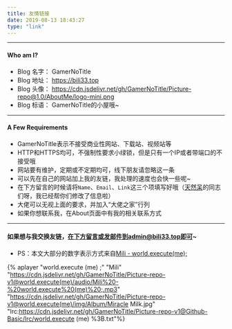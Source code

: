 ```yaml
---
title: 友情链接
date: 2019-08-13 18:43:27
type: "link"
---
```


---

#### Who am I?

- Blog 名字： GamerNoTitle
- Blog 地址： https://bili33.top
- Blog 头像： https://cdn.jsdelivr.net/gh/GamerNoTitle/Picture-repo@1.0/AboutMe/logo-mini.png
- Blog 标语： GamerNoTitle的小屋哦~

------

#### A Few Requirements

- GamerNoTitle表示不接受商业性网站、下载站、视频站等
- HTTP和HTTPS均可，不强制性要求小绿锁，但是只有一个IP或者带端口的不接受哦
- 网站要有维护，定期或不定期均可，线下朋友请忽略这一条
- 可以先在自己的网站加上我的友链，我处理的速度也会快一些呢~
- 在下方留言的时候请将``Name``、``Email``、``Link``这三个项填写好哦（[天然呆](https://zh.moegirl.org/天然呆)的同志们呀，我已经帮你们修改了信息啦）
- 大佬可以无视上面的要求，并加入“大佬之家”行列
- 如果你想联系我，在About页面中有我的相关联系方式

------

#### 如果想与我交换友链，在下方留言或发邮件到admin@bili33.top即可~

- PS：本文大部分的数字表示方式来自[Mili - world.execute(me);](https://music.163.com/#/song?id=435278010)

{% aplayer "world.execute (me) ;" "Mili" "https://cdn.jsdelivr.net/gh/GamerNoTitle/Picture-repo-v1@world.execute(me)/audio/Mili%20-%20world.execute%20(me)%20;.mp3" "https://cdn.jsdelivr.net/gh/GamerNoTitle/Picture-repo-v1@world.execute(me)/img/Album/Miracle Milk.jpg" "lrc:https://cdn.jsdelivr.net/gh/GamerNoTitle/Picture-repo-v1@Github-Basic/lrc/world.execute (me) %3B.txt"%}

